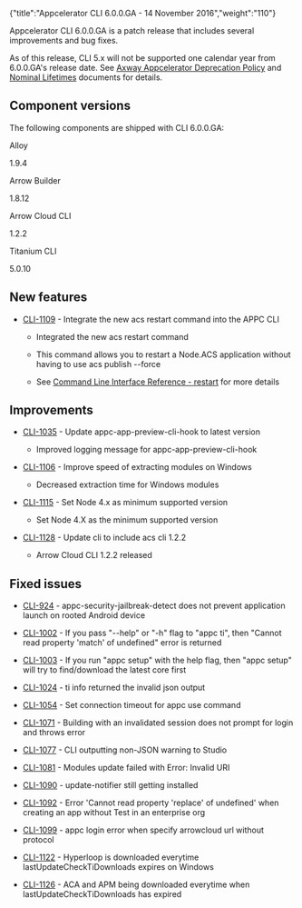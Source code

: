 {"title":"Appcelerator CLI 6.0.0.GA - 14 November 2016","weight":"110"} 

Appcelerator CLI 6.0.0.GA is a patch release that includes several improvements and bug fixes.

As of this release, CLI 5.x will not be supported one calendar year from 6.0.0.GA's release date. See [Axway Appcelerator Deprecation Policy](/docs/appc/AMPLIFY_Appcelerator_Services_Overview/Axway_Appcelerator_Deprecation_Policy/) and [Nominal Lifetimes](/docs/appc/AMPLIFY_Appcelerator_Services_Overview/Axway_Appcelerator_Product_Lifecycle/#NominalLifetimes) documents for details.

## Component versions

The following components are shipped with CLI 6.0.0.GA:

Alloy

1.9.4

Arrow Builder

1.8.12

Arrow Cloud CLI

1.2.2

Titanium CLI

5.0.10

## New features

*   [CLI-1109](https://jira.appcelerator.org/browse/CLI-1109) - Integrate the new acs restart command into the APPC CLI
    
    *   Integrated the new acs restart command
        
    *   This command allows you to restart a Node.ACS application without having to use acs publish --force
        
    *   See [Command Line Interface Reference - restart](/docs/appc/Axway_API_Builder/AMPLIFY_Runtime_Services/AMPLIFY_Runtime_Services_Guide/AMPLIFY_Runtime_Services_Command-Line_Interface_Reference/#LineInterfaceReference-restart) for more details
        

## Improvements

*   [CLI-1035](https://jira.appcelerator.org/browse/CLI-1035) - Update appc-app-preview-cli-hook to latest version
    
    *   Improved logging message for appc-app-preview-cli-hook
        
*   [CLI-1106](https://jira.appcelerator.org/browse/CLI-1106) - Improve speed of extracting modules on Windows
    
    *   Decreased extraction time for Windows modules
        
*   [CLI-1115](https://jira.appcelerator.org/browse/CLI-1115) - Set Node 4.x as minimum supported version
    
    *   Set Node 4.X as the minimum supported version
        
*   [CLI-1128](https://jira.appcelerator.org/browse/CLI-1128) - Update cli to include acs cli 1.2.2
    
    *   Arrow Cloud CLI 1.2.2 released
        

## Fixed issues

*   [CLI-924](https://jira.appcelerator.org/browse/CLI-924) - appc-security-jailbreak-detect does not prevent application launch on rooted Android device
    
*   [CLI-1002](https://jira.appcelerator.org/browse/CLI-1002) - If you pass "--help" or "-h" flag to "appc ti", then "Cannot read property 'match' of undefined" error is returned
    
*   [CLI-1003](https://jira.appcelerator.org/browse/CLI-1003) - If you run "appc setup" with the help flag, then "appc setup" will try to find/download the latest core first
    
*   [CLI-1024](https://jira.appcelerator.org/browse/CLI-1024) - ti info returned the invalid json output
    
*   [CLI-1054](https://jira.appcelerator.org/browse/CLI-1054) - Set connection timeout for appc use command
    
*   [CLI-1071](https://jira.appcelerator.org/browse/CLI-1071) - Building with an invalidated session does not prompt for login and throws error
    
*   [CLI-1077](https://jira.appcelerator.org/browse/CLI-1077) - CLI outputting non-JSON warning to Studio
    
*   [CLI-1081](https://jira.appcelerator.org/browse/CLI-1081) - Modules update failed with Error: Invalid URI
    
*   [CLI-1090](https://jira.appcelerator.org/browse/CLI-1090) - update-notifier still getting installed
    
*   [CLI-1092](https://jira.appcelerator.org/browse/CLI-1092) - Error 'Cannot read property 'replace' of undefined' when creating an app without Test in an enterprise org
    
*   [CLI-1099](https://jira.appcelerator.org/browse/CLI-1099) - appc login error when specify arrowcloud url without protocol
    
*   [CLI-1122](https://jira.appcelerator.org/browse/CLI-1122) - Hyperloop is downloaded everytime lastUpdateCheckTiDownloads expires on Windows
    
*   [CLI-1126](https://jira.appcelerator.org/browse/CLI-1126) - ACA and APM being downloaded everytime when lastUpdateCheckTiDownloads has expired